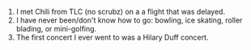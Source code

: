 1. I met Chili from TLC (no scrubz) on a a flight that was delayed.
2. I have never been/don't know how to go: bowling, ice skating, roller blading, or mini-golfing.
3. The first concert I ever went to was a Hilary Duff concert.
